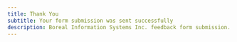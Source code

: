 ```yaml
---
title: Thank You
subtitle: Your form submission was sent successfully
description: Boreal Information Systems Inc. feedback form submission.
---
```

